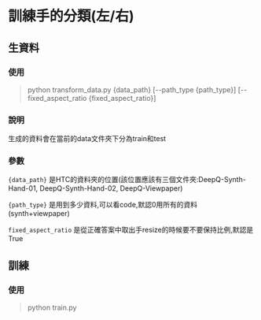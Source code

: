
# 訓練手的分類(左/右)
## 生資料
### 使用
> python transform_data.py {data_path} [--path_type {path_type}] [--fixed_aspect_ratio {fixed_aspect_ratio}]
### 說明
生成的資料會在當前的data文件夾下分為train和test
### 參數
`{data_path}` 是HTC的資料夾的位置(該位置應該有三個文件夾:DeepQ-Synth-Hand-01, DeepQ-Synth-Hand-02, DeepQ-Viewpaper)

`{path_type}` 是用到多少資料,可以看code,默認0用所有的資料(synth+viewpaper)

`fixed_aspect_ratio` 是從正確答案中取出手resize的時候要不要保持比例,默認是True

## 訓練
### 使用
> python train.py
